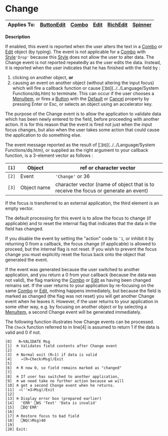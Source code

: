 



<h1 class="heading"><span class="name">Change</span></h1>

| Applies To: | [ButtonEdit](../a-z/buttonedit.md) | [Combo](../a-z/combo.md) | [Edit](../a-z/edit.md) | [RichEdit](../a-z/richedit.md) | [Spinner](../a-z/spinner.md) |
| --- | --- | --- | --- | --- | ---  |


**Description**


If enabled, this event is reported when the user alters the text in a [Combo](../a-z/combo.md) or [Edit](../a-z/edit.md) object (by typing). The event is not applicable for a [Combo](../a-z/combo.md) with [Style](../a-z/style.md)`'Drop'` because this [Style](../a-z/style.md) does not allow the user to alter data. The Change event is not reported repeatedly as the user edits the data. Instead, it is reported when the user indicates that he has finished with the field by :

1. clicking on another object, **or**
2. causing an event on another object (without altering the input focus) which will fire a callback function or cause [`⎕DQ`](../../Language/System Functions/dq.htm) to terminate. This can occur if the user chooses a [MenuItem](../a-z/menuitem.md), or fires a [Button](../a-z/button.md) with the [Default](../a-z/default.md) or [Cancel](../a-z/cancel.md) property by pressing Enter or Esc, or selects an object using an accelerator key.

The purpose of the Change event is to allow the application to validate data which has been newly entered to the field, before proceeding with another action. It is for this reason that the event is fired not just when the input focus changes, but also when the user takes some action that could cause the application to do something else.


The event message reported as the result of [`⎕DQ`](../../Language/System Functions/dq.htm), or supplied as the right argument to your callback function, is a 3-element vector as follows :


| `[1]` | Object | ref or character vector |
| --- | --- | ---  |
| `[2]` | Event | `'Change'` or 36 |
| `[3]` | Object name | character vector (name of object that is to receive the focus or generate an event) |


If the focus is transferred to an external application, the third element is an empty vector.


The default processing for this event is to allow the focus to change (if applicable) and to reset the internal flag that indicates that the data in the field has changed.


If you disable the event by setting the "action" code to `¯1`, or inhibit it by returning 0 from a callback, the focus change (if applicable) is allowed to proceed, but the internal flag is not reset. If you wish to prevent the focus change you must explicitly reset the focus back onto the object that generated the event.


If the event was generated because the user switched to another application, and you return a 0 from your callback (because the data was not valid), the flag marking the [Combo](../a-z/combo.md) or [Edit](../a-z/edit.md) as having been changed remains set. If the user returns to your application by re-focusing on the same [Combo](../a-z/combo.md) or [Edit](../a-z/edit.md), nothing happens immediately, but because the field is marked as changed (the flag was not reset) you will get another Change event when he leaves it. However, if the user returns to your application in some other way, e.g. by focusing on another object or by selecting a [MenuItem](../a-z/menuitem.md), a second Change event will be generated immediately.


The following function illustrates how Change events can be processed. The `Check` function referred to in line[4] is assumed to return 1 if the data is valid and 0 if not.
```apl
[0]   R←VALIDATE Msg
[1]  ⍝ Validates field contents after Change event
[2]
[3]  ⍝ Normal exit (R←1) if data is valid
[4]    →(R←Check⊃Msg)/Exit
[5]
[6]  ⍝ R now 0, so field remains marked as "changed"
[7]
[8]  ⍝ If user has switched to another application,
[9]  ⍝ we need take no further action because we will
[10] ⍝ get a second Change event when he returns.
[11]  →(''≡3⊃Msg)/Exit
[12]
[13] ⍝ Display error box (prepared earlier)
[14]   'ERR' ⎕WS 'Text' 'Data is invalid'
[15]   ⎕DQ'ERR'
[16]
[17] ⍝ Restore focus to bad field
[18]   ⎕NQ(⊃Msg)40
[19]
[20] Exit:
```


